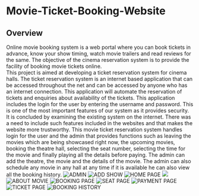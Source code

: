 # Movie-Ticket-Booking-Website
## **Overview**
Online movie booking system is a web portal where you can book tickets in advance, know your show timing, watch movie trailers and read reviews for the same. The objective of the cinema reservation system is to provide the facility of booking movie tickets online.<br/>
This project is aimed at developing a ticket reservation system for cinema halls. The ticket reservation system is an internet based application that can be accessed throughout the net and can be accessed by anyone who has an internet connection. This application will automate the reservation of tickets and enquiries about availability of the tickets. This application includes the login for the user by entering the username and password.
This is one of the most important features of our system as it provides security. It is concluded by examining the existing system on the internet. There was a need to include such features included in the websites and that makes the website more trustworthy. This movie ticket reservation system handles login for the user and the admin that provides functions such as leaving the movies which are being showcased right now, the upcoming movies, booking the theatre hall, selecting the seat number, selecting the time for the movie and finally playing all the details before paying. The admin can add the theatre, the movie and the details of the movie. The admin can also schedule any movie in any hall at any time if it is available he can also view all the booking history.
![ADMIN](https://drive.google.com/file/d/1Zju8dfsSr48DwEPkbys-c6yWjMaszBVD/view?usp=sharing)
![ADD SHOW](https://drive.google.com/file/d/1Zju8dfsSr48DwEPkbys-c6yWjMaszBVD/view?usp=sharing)
![HOME PAGE](https://drive.google.com/file/d/1OjTidM89VRch9CdyMGruFbmHlWWLLBNz/view?usp=sharing)
![](https://drive.google.com/file/d/1VB3MjM0qDd6KNPw2lDWgN0VCYKPsSQHE/view?usp=sharing)
![ABOUT MOVIE](https://drive.google.com/file/d/1tECSooSgc6J_sQgrldq5vLnkhILgVr-a/view?usp=sharing)
![BOOKING PAGE](https://drive.google.com/file/d/12bWj2TemGQmNQh0azw95dF1ZHAANzYGh/view?usp=sharing)
![SEAT PAGE](https://drive.google.com/file/d/151LjJDIQb9YK8JAIbSV5W1-x2PZNOlN0/view?usp=sharing)
![PAYMENT PAGE](https://drive.google.com/file/d/1r3PMdeYEhq65OMeHYKuZRrqMgzrzy-5_/view?usp=sharing)
![TICKET PAGE](https://drive.google.com/file/d/1xRa6r81MXjEe2lZ5cfYtLVhIuprhU2jl/view?usp=sharing)
![BOOKING HISTORY](https://drive.google.com/file/d/1157UG_HEtXQWLjvE73mTR86G1-Kj4MJd/view?usp=sharing)

